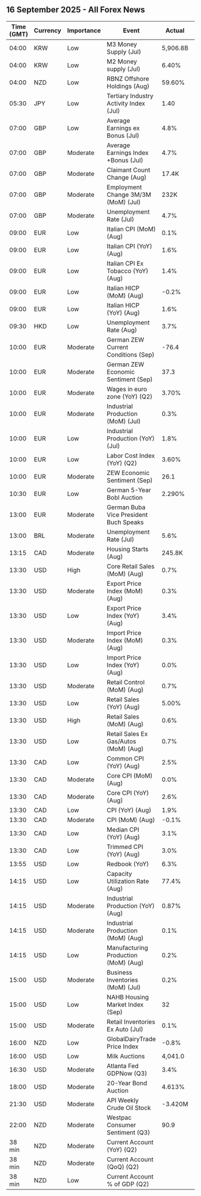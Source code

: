 ## 16 September 2025 - All Forex News

| Time (GMT) | Currency | Importance | Event | Actual | Forecast | Previous |
|------|----------|------------|-------|--------|----------|----------|
| 04:00 | KRW | Low | M3 Money Supply (Jul) | 5,906.8B |  | 5,851.1B |
| 04:00 | KRW | Low | M2 Money supply (Jul) | 6.40% |  | 5.40% |
| 04:00 | NZD | Low | RBNZ Offshore Holdings (Aug) | 59.60% |  | 60.80% |
| 05:30 | JPY | Low | Tertiary Industry Activity Index (Jul) | 1.40 |  | 3.90 |
| 07:00 | GBP | Low | Average Earnings ex Bonus (Jul) | 4.8% | 4.8% | 5.0% |
| 07:00 | GBP | Moderate | Average Earnings Index +Bonus (Jul) | 4.7% | 4.7% | 4.6% |
| 07:00 | GBP | Moderate | Claimant Count Change (Aug) | 17.4K | 15.3K | -33.3K |
| 07:00 | GBP | Moderate | Employment Change 3M/3M (MoM) (Jul) | 232K | 220K | 238K |
| 07:00 | GBP | Moderate | Unemployment Rate (Jul) | 4.7% | 4.7% | 4.7% |
| 09:00 | EUR | Low | Italian CPI (MoM) (Aug) | 0.1% | 0.1% | 0.4% |
| 09:00 | EUR | Low | Italian CPI (YoY) (Aug) | 1.6% | 1.6% | 1.6% |
| 09:00 | EUR | Low | Italian CPI Ex Tobacco (YoY) (Aug) | 1.4% |  | 1.5% |
| 09:00 | EUR | Low | Italian HICP (MoM) (Aug) | -0.2% | -0.2% | -1.0% |
| 09:00 | EUR | Low | Italian HICP (YoY) (Aug) | 1.6% | 1.7% | 1.7% |
| 09:30 | HKD | Low | Unemployment Rate (Aug) | 3.7% |  | 3.7% |
| 10:00 | EUR | Moderate | German ZEW Current Conditions (Sep) | -76.4 | -75.0 | -68.6 |
| 10:00 | EUR | Moderate | German ZEW Economic Sentiment (Sep) | 37.3 | 25.3 | 34.7 |
| 10:00 | EUR | Moderate | Wages in euro zone (YoY) (Q2) | 3.70% | 3.70% | 3.50% |
| 10:00 | EUR | Moderate | Industrial Production (MoM) (Jul) | 0.3% | 0.4% | -0.6% |
| 10:00 | EUR | Low | Industrial Production (YoY) (Jul) | 1.8% | 1.7% | 0.7% |
| 10:00 | EUR | Low | Labor Cost Index (YoY) (Q2) | 3.60% | 3.70% | 3.40% |
| 10:00 | EUR | Moderate | ZEW Economic Sentiment (Sep) | 26.1 | 20.3 | 25.1 |
| 10:30 | EUR | Low | German 5-Year Bobl Auction | 2.290% |  | 2.320% |
| 13:00 | EUR | Moderate | German Buba Vice President Buch Speaks |  |  |  |
| 13:00 | BRL | Moderate | Unemployment Rate (Jul) | 5.6% | 5.7% | 5.8% |
| 13:15 | CAD | Moderate | Housing Starts (Aug) | 245.8K | 278.0K | 293.5K |
| 13:30 | USD | High | Core Retail Sales (MoM) (Aug) | 0.7% | 0.4% | 0.4% |
| 13:30 | USD | Moderate | Export Price Index (MoM) (Aug) | 0.3% | -0.1% | 0.3% |
| 13:30 | USD | Low | Export Price Index (YoY) (Aug) | 3.4% |  | 2.4% |
| 13:30 | USD | Moderate | Import Price Index (MoM) (Aug) | 0.3% | -0.2% | 0.2% |
| 13:30 | USD | Low | Import Price Index (YoY) (Aug) | 0.0% |  | -0.2% |
| 13:30 | USD | Moderate | Retail Control (MoM) (Aug) | 0.7% | 0.4% | 0.5% |
| 13:30 | USD | Low | Retail Sales (YoY) (Aug) | 5.00% |  | 4.09% |
| 13:30 | USD | High | Retail Sales (MoM) (Aug) | 0.6% | 0.2% | 0.6% |
| 13:30 | USD | Low | Retail Sales Ex Gas/Autos (MoM) (Aug) | 0.7% |  | 0.3% |
| 13:30 | CAD | Low | Common CPI (YoY) (Aug) | 2.5% | 2.5% | 2.6% |
| 13:30 | CAD | Moderate | Core CPI (MoM) (Aug) | 0.0% |  | 0.1% |
| 13:30 | CAD | Moderate | Core CPI (YoY) (Aug) | 2.6% |  | 2.6% |
| 13:30 | CAD | Low | CPI (YoY) (Aug) | 1.9% | 2.0% | 1.7% |
| 13:30 | CAD | Moderate | CPI (MoM) (Aug) | -0.1% | 0.0% | 0.3% |
| 13:30 | CAD | Low | Median CPI (YoY) (Aug) | 3.1% | 3.1% | 3.1% |
| 13:30 | CAD | Low | Trimmed CPI (YoY) (Aug) | 3.0% | 3.0% | 3.1% |
| 13:55 | USD | Low | Redbook (YoY) | 6.3% |  | 6.6% |
| 14:15 | USD | Low | Capacity Utilization Rate (Aug) | 77.4% | 77.4% | 77.4% |
| 14:15 | USD | Moderate | Industrial Production (YoY) (Aug) | 0.87% |  | 1.27% |
| 14:15 | USD | Moderate | Industrial Production (MoM) (Aug) | 0.1% | -0.1% | -0.4% |
| 14:15 | USD | Low | Manufacturing Production (MoM) (Aug) | 0.2% | -0.2% | -0.1% |
| 15:00 | USD | Moderate | Business Inventories (MoM) (Jul) | 0.2% | 0.2% | 0.2% |
| 15:00 | USD | Low | NAHB Housing Market Index (Sep) | 32 | 33 | 32 |
| 15:00 | USD | Moderate | Retail Inventories Ex Auto (Jul) | 0.1% | -0.1% | 0.1% |
| 16:00 | NZD | Low | GlobalDairyTrade Price Index | -0.8% |  | -4.3% |
| 16:00 | USD | Low | Milk Auctions | 4,041.0 |  | 4,043.0 |
| 16:30 | USD | Moderate | Atlanta Fed GDPNow (Q3) | 3.4% | 3.1% | 3.1% |
| 18:00 | USD | Moderate | 20-Year Bond Auction | 4.613% |  | 4.876% |
| 21:30 | USD | Moderate | API Weekly Crude Oil Stock | -3.420M | -1.600M | 1.250M |
| 22:00 | NZD | Moderate | Westpac Consumer Sentiment (Q3) | 90.9 |  | 91.2 |
| 38 min | NZD | Moderate | Current Account (YoY) (Q2) |  |  | -24.66B |
| 38 min | NZD | Moderate | Current Account (QoQ) (Q2) |  | -2.67B | -2.32B |
| 38 min | NZD | Low | Current Account % of GDP (Q2) |  |  | -5.70% |
